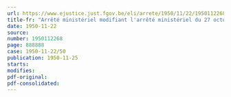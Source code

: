 ```yaml
---
url: https://www.ejustice.just.fgov.be/eli/arrete/1950/11/22/1950112268/justel
title-fr: "Arrêté ministériel modifiant l'arrêté ministériel du 27 octobre 1950 prescrivant certaines formalités relatives à la vente du bétail et des viandes"
date: 1950-11-22
source:
number: 1950112268
page: 888888
case: 1950-11-22/50
publication: 1950-11-25
starts:
modifies:
pdf-original:
pdf-consolidated:
---
```


